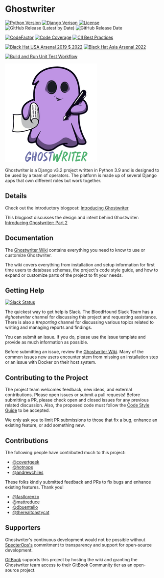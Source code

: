 # Ghostwriter

[![Python Version](https://img.shields.io/badge/Python-3.9-brightgreen.svg)](.) [![Django Verison](https://img.shields.io/badge/Django-3.2-006400)](.) [![License](https://img.shields.io/badge/License-BSD3-darkred.svg)](.) ![GitHub Release (Latest by Date)](https://img.shields.io/github/v/release/GhostManager/Ghostwriter?label=Latest%20Release) ![GitHub Release Date](https://img.shields.io/github/release-date/ghostmanager/ghostwriter?label=Release%20Date&color=blue)

[![CodeFactor](https://img.shields.io/codefactor/grade/github/GhostManager/Ghostwriter?label=Code%20Quality)](.)  [![Code Coverage](https://img.shields.io/codecov/c/github/GhostManager/Ghostwriter?label=Code%20Coverage)](.)  [![CII Best Practices](https://bestpractices.coreinfrastructure.org/projects/5139/badge)](https://bestpractices.coreinfrastructure.org/projects/5139)

[![Black Hat USA Arsenal 2019 $ 2022](https://img.shields.io/badge/2019%20&%202022-Black%20Hat%20USA%20Arsenal-lightgrey.svg)](https://www.blackhat.com/us-19/arsenal/schedule/index.html#ghostwriter-15475) [![Black Hat Asia Arsenal 2022](https://img.shields.io/badge/2022-Black%20Hat%20Asia%20Arsenal-lightgrey.svg)](https://www.blackhat.com/asia-22/arsenal/schedule/index.html#ghostwriter-26252)

[![Build and Run Unit Test Workflow](https://github.com/GhostManager/Ghostwriter/actions/workflows/workflow.yml/badge.svg)](https://github.com/GhostManager/Ghostwriter/actions/workflows/workflow.yml)

![ghostwriter](DOCS/images/logo.png)

Ghostwriter is a Django v3.2 project written in Python 3.9 and is designed to be used by a team of operators. The platform is made up of several Django apps that own different roles but work together.

## Details

Check out the introductory blogpost: [Introducing Ghostwriter](https://posts.specterops.io/introducing-ghostwriter-part-1-61e7bd014aff)

This blogpost discusses the design and intent behind Ghostwriter: [Introducing Ghostwriter: Part 2](https://posts.specterops.io/introducing-ghostwriter-part-2-f2d8368a1ed6)

## Documentation

The [Ghostwriter Wiki](https://ghostwriter.wiki/) contains everything you need to know to use or customize Ghostwriter.

The wiki covers everything from installation and setup information for first time users to database schemas, the project's code style guide, and how to expand or customize parts of the project to fit your needs.

## Getting Help

[![Slack Status](https://img.shields.io/badge/Slack-%23ghostwriter-blueviolet)](https://bloodhoundgang.herokuapp.com)

The quickest way to get help is Slack. The BloodHound Slack Team has a *#ghostwriter* channel for discussing this project and requesting assistance. There is also a *#reporting* channel for discussing various topics related to writing and managing reports and findings.

You can submit an issue. If you do, please use the issue template and provide as much information as possible.

Before submitting an issue, review the [Ghostwriter Wiki](https://ghostwriter.wiki/). Many of the common issues new users encounter stem from missing an installation step or an issue with Docker on their host system.

## Contributing to the Project

The project team welcomes feedback, new ideas, and external contributions. Please open issues or submit a pull requests! Before submitting a PR, please check open and closed issues for any previous related discussion. Also, the proposed code must follow the [Code Style Guide](https://ghostwriter.wiki/coding-style-guide/style-guide) to be accepted.

We only ask you to limit PR submissions to those that fix a bug, enhance an existing feature, or add something new.

## Contributions

The following people have contributed much to this project:

* [@covertgeek](https://github.com/covertgeek)
* [@hotnops](https://github.com/hotnops)
* [@andrewchiles](https://github.com/andrewchiles)

These folks kindly submitted feedback and PRs to fix bugs and enhance existing features. Thank you!

* [@fastlorenzo](https://github.com/fastlorenzo)
* [@mattreduce](https://github.com/mattreduce)
* [@dbuentello](https://github.com/dbuentello)
* [@therealtoastycat](https://github.com/therealtoastycat)

## Supporters

Ghostwriter's continuous development would not be possible without [SpecterOps's](https://www.specterops.io/) commitment to transparency and support for open-source development.

[GitBook](https://www.gitbook.com/) supports this project by hosting the wiki and granting the Ghostwriter team access to their GitBook Community tier as an open-source project.
